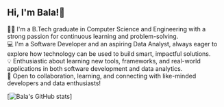 ## Hi, I'm Bala!👋


👩‍💻 I'm a B.Tech graduate in Computer Science and Engineering with a strong passion for continuous learning and problem-solving.<br/>
💻 I'm a Software Developer and an aspiring Data Analyst, always eager to explore how technology can be used to build smart, impactful solutions.<br/>
💡 Enthusiastic about learning new tools, frameworks, and real-world applications in both software development and data analytics.<br/>
🚀 Open to collaboration, learning, and connecting with like-minded developers and data enthusiasts!<br/>

[![Bala's GitHub stats](https://github-readme-stats.vercel.app/api?username=balasusan&count_privatee=true&show_icons=true&theme=tokyonight&hide_rank=false)]
